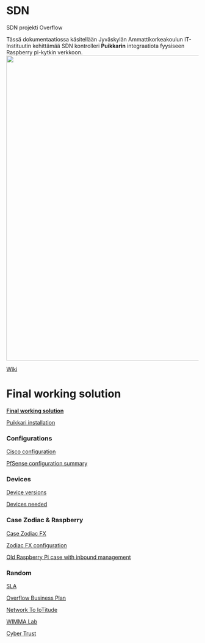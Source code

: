# SDN
SDN projekti Overflow

Tässä dokumentaatiossa käsitellään Jyväskylän Ammattikorkeakoulun IT-Instituutin kehittämää SDN kontrolleri __Puikkarin__ integraatiota fyysiseen Raspberry pi-kytkin verkkoon. 
<img src="https://cybertrust.labranet.jamk.fi/cf2017/overflow/raw/master/pictures/overflow_A3.png" width="800" />

[Wiki](https://cybertrust.labranet.jamk.fi/cf2017/overflow/wikis/home)

# Final working solution

__[Final working solution](https://cybertrust.labranet.jamk.fi/cf2017/overflow/blob/master/FinalVersion/README.md)__

[Puikkari installation](https://cybertrust.labranet.jamk.fi/cf2017/overflow/wikis/puikkari/installation)

### Configurations

[Cisco configuration](https://cybertrust.labranet.jamk.fi/cf2017/overflow/blob/master/Cisco/README.md)

[PfSense configuration summary](https://cybertrust.labranet.jamk.fi/cf2017/overflow/blob/master/PfSense/final.md)

### Devices

[Device versions](https://cybertrust.labranet.jamk.fi/cf2017/overflow/blob/master/Random/versions.md)

[Devices needed](https://cybertrust.labranet.jamk.fi/cf2017/overflow/blob/master/Random/devices.md)

### Case Zodiac & Raspberry

[Case Zodiac FX](https://cybertrust.labranet.jamk.fi/cf2017/overflow/blob/master/ZodiacFX/README.md)

[Zodiac FX configuration](https://cybertrust.labranet.jamk.fi/cf2017/overflow/blob/master/ZodiacFX/Zodiac_conf.txt)

[Old Raspberry Pi case with inbound management](https://cybertrust.labranet.jamk.fi/cf2017/overflow/blob/master/OldCase/README.md)

### Random

[SLA](https://cybertrust.labranet.jamk.fi/cf2017/overflow/blob/master/pictures/SLA-Overflow.pdf)

[Overflow Business Plan](https://cybertrust.labranet.jamk.fi/cf2017/overflow/raw/master/pictures/business_plan.jpg)

[Network To IoTitude](https://cybertrust.labranet.jamk.fi/cf2017/overflow/blob/master/IoTitudeNetwork/README.md)

[WIMMA Lab](https://wimmalab.github.io/)

[Cyber Trust](https://cybertrust.labranet.jamk.fi/ct/public/blob/master/README.md)
